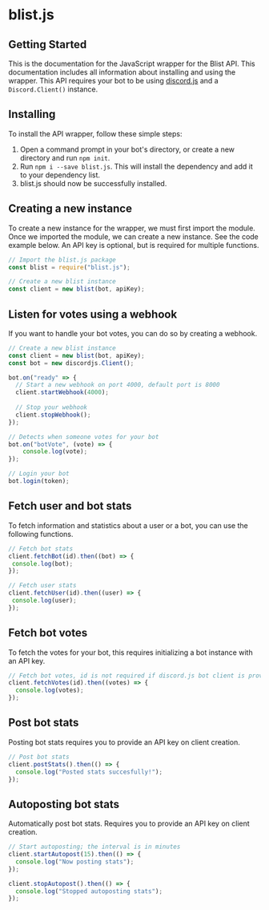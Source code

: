 # blist.js

## Getting Started

This is the documentation for the JavaScript wrapper for the Blist API. This documentation includes all information about installing and using the wrapper. This API requires your bot to be using [discord.js](https://discord.js.org/) and a `Discord.Client()` instance.

## Installing

To install the API wrapper, follow these simple steps:
1. Open a command prompt in your bot's directory, or create a new directory and run `npm init`.
2. Run `npm i --save blist.js`. This will install the dependency and add it to your dependency list.
3. blist.js should now be successfully installed.

## Creating a new instance

To create a new instance for the wrapper, we must first import the module. Once we imported the module, we can create a new instance. See the code example below. An API key is optional, but is required for multiple functions.

```js
// Import the blist.js package
const blist = require("blist.js");

// Create a new blist instance
const client = new blist(bot, apiKey);
```

## Listen for votes using a webhook
 
If you want to handle your bot votes, you can do so by creating a webhook. 

```js
// Create a new blist instance
const client = new blist(bot, apiKey);
const bot = new discordjs.Client();

bot.on("ready" => {
  // Start a new webhook on port 4000, default port is 8000
  client.startWebhook(4000);
  
  // Stop your webhook
  client.stopWebhook();
});

// Detects when someone votes for your bot
bot.on("botVote", (vote) => {
    console.log(vote);
});

// Login your bot
bot.login(token);
```

## Fetch user and bot stats

To fetch information and statistics about a user or a bot, you can use the following functions.

```js
// Fetch bot stats
client.fetchBot(id).then((bot) => {
 console.log(bot);
});

// Fetch user stats
client.fetchUser(id).then((user) => {
 console.log(user);
});
```

## Fetch bot votes

To fetch the votes for your bot, this requires initializing a bot instance with an API key.

```js
// Fetch bot votes, id is not required if discord.js bot client is provided on client creation
client.fetchVotes(id).then((votes) => {
  console.log(votes);
});
```

## Post bot stats

Posting bot stats requires you to provide an API key on client creation.

```js
// Post bot stats
client.postStats().then(() => {
  console.log("Posted stats succesfully!");
});
```

## Autoposting bot stats

Automatically post bot stats. Requires you to provide an API key on client creation.

```js
// Start autoposting; the interval is in minutes
client.startAutopost(15).then(() => {
  console.log("Now posting stats");
});

client.stopAutopost().then(() => {
  console.log("Stopped autoposting stats");
});
```
